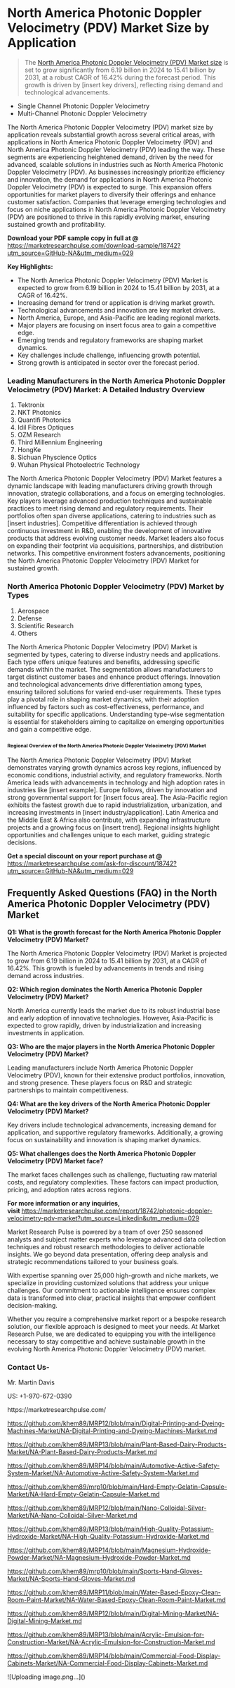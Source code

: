 <h1>North America Photonic Doppler Velocimetry (PDV) Market&nbsp;Size by Application</h1><blockquote><p>The <a href="https://marketresearchpulse.com/download-sample/18742?utm_source=GitHub-NA&amp;utm_medium=029">North America Photonic Doppler Velocimetry (PDV) Market size</a> is set to grow significantly from 6.19 billion in 2024 to 15.41 billion by 2031, at a robust CAGR of 16.42% during the forecast period. This growth is driven by [insert key drivers], reflecting rising demand and technological advancements.</p></blockquote><ul><li>Single Channel Photonic Doppler Velocimetry<li> Multi-Channel Photonic Doppler Velocimetry</li></ul><p>The North America Photonic Doppler Velocimetry (PDV) market size by application reveals substantial growth across several critical areas, with applications in North America Photonic Doppler Velocimetry (PDV) and North America Photonic Doppler Velocimetry (PDV) leading the way. These segments are experiencing heightened demand, driven by the need for advanced, scalable solutions in industries such as North America Photonic Doppler Velocimetry (PDV). As businesses increasingly prioritize efficiency and innovation, the demand for applications in North America Photonic Doppler Velocimetry (PDV) is expected to surge. This expansion offers opportunities for market players to diversify their offerings and enhance customer satisfaction. Companies that leverage emerging technologies and focus on niche applications in North America Photonic Doppler Velocimetry (PDV) are positioned to thrive in this rapidly evolving market, ensuring sustained growth and profitability.</p><p><strong>Download your PDF sample copy in full at @ </strong><a href="https://marketresearchpulse.com/download-sample/18742?utm_source=GitHub-NA&amp;utm_medium=029">https://marketresearchpulse.com/download-sample/18742?utm_source=GitHub-NA&amp;utm_medium=029</a></p><p><strong>Key Highlights: </strong></p><ul><li>The North America Photonic Doppler Velocimetry (PDV) Market is expected to grow from 6.19 billion in 2024 to 15.41 billion by 2031, at a CAGR of 16.42%.</li><li>Increasing demand for trend or application is driving market growth.</li><li>Technological advancements and innovation are key market drivers.</li><li>North America, Europe, and Asia-Pacific are leading regional markets.</li><li>Major players are focusing on insert focus area to gain a competitive edge.</li><li>Emerging trends and regulatory frameworks are shaping market dynamics.</li><li>Key challenges include challenge, influencing growth potential.</li><li>Strong growth is anticipated in sector over the forecast period.</li></ul><h3>Leading Manufacturers in the North America Photonic Doppler Velocimetry (PDV) Market: A Detailed Industry Overview</h3><ol><li>Tektronix</li><li>NKT Photonics</li><li>Quantifi Photonics</li><li>Idil Fibres Optiques</li><li>OZM Research</li><li>Third Millennium Engineering</li><li>HongKe</li><li>Sichuan Physcience Optics</li><li>Wuhan Physical Photoelectric Technology</li></ol><div class="flex max-w-full flex-col flex-grow"><div class="min-h-8 text-message flex w-full flex-col items-end gap-2 whitespace-normal break-words [.text-message+&amp;]:mt-5" dir="auto" data-message-author-role="assistant" data-message-id="fd8432e4-4910-450d-b182-61b7bfb0a01f" data-message-model-slug="gpt-4o"><div class="flex w-full flex-col gap-1 empty:hidden first:pt-[3px]"><div class="markdown prose w-full break-words dark:prose-invert light"><p>The North America Photonic Doppler Velocimetry (PDV) Market features a dynamic landscape with leading manufacturers driving growth through innovation, strategic collaborations, and a focus on emerging technologies. Key players leverage advanced production techniques and sustainable practices to meet rising demand and regulatory requirements. Their portfolios often span diverse applications, catering to industries such as [insert industries]. Competitive differentiation is achieved through continuous investment in R&amp;D, enabling the development of innovative products that address evolving customer needs. Market leaders also focus on expanding their footprint via acquisitions, partnerships, and distribution networks. This competitive environment fosters advancements, positioning the North America Photonic Doppler Velocimetry (PDV) Market for sustained growth.</p></div></div></div></div><h3>North America Photonic Doppler Velocimetry (PDV) Market by Types</h3><ol><li>Aerospace<li> Defense<li> Scientific Research<li> Others</li></ol><div class="flex max-w-full flex-col flex-grow"><div class="min-h-8 text-message flex w-full flex-col items-end gap-2 whitespace-normal break-words [.text-message+&amp;]:mt-5" dir="auto" data-message-author-role="assistant" data-message-id="084470be-0bb7-4664-bddf-5156b4f41249" data-message-model-slug="gpt-4o-mini"><div class="flex w-full flex-col gap-1 empty:hidden first:pt-[3px]"><div class="markdown prose w-full break-words dark:prose-invert light"><p>The North America Photonic Doppler Velocimetry (PDV) Market is segmented by types, catering to diverse industry needs and applications. Each type offers unique features and benefits, addressing specific demands within the market. The segmentation allows manufacturers to target distinct customer bases and enhance product offerings. Innovation and technological advancements drive differentiation among types, ensuring tailored solutions for varied end-user requirements. These types play a pivotal role in shaping market dynamics, with their adoption influenced by factors such as cost-effectiveness, performance, and suitability for specific applications. Understanding type-wise segmentation is essential for stakeholders aiming to capitalize on emerging opportunities and gain a competitive edge.</p></div></div></div></div><h3><span style="font-size: 11px;">Regional Overview of the North America Photonic Doppler Velocimetry (PDV) Market</span></h3><div class="flex max-w-full flex-col flex-grow"><div class="min-h-8 text-message flex w-full flex-col items-end gap-2 whitespace-normal break-words [.text-message+&amp;]:mt-5" dir="auto" data-message-author-role="assistant" data-message-id="e9038762-ce64-4e30-91c9-9bd413514231" data-message-model-slug="gpt-4o-mini"><div class="flex w-full flex-col gap-1 empty:hidden first:pt-[3px]"><div class="markdown prose w-full break-words dark:prose-invert light"><p>The North America Photonic Doppler Velocimetry (PDV) Market demonstrates varying growth dynamics across key regions, influenced by economic conditions, industrial activity, and regulatory frameworks. North America leads with advancements in technology and high adoption rates in industries like [insert example]. Europe follows, driven by innovation and strong governmental support for [insert focus area]. The Asia-Pacific region exhibits the fastest growth due to rapid industrialization, urbanization, and increasing investments in [insert industry/application]. Latin America and the Middle East &amp; Africa also contribute, with expanding infrastructure projects and a growing focus on [insert trend]. Regional insights highlight opportunities and challenges unique to each market, guiding strategic decisions.</p></div></div></div></div><p><strong>Get a special discount on your report purchase at @ </strong><a href="https://marketresearchpulse.com/ask-for-discount/18742?utm_source=GitHub-NA&amp;utm_medium=029">https://marketresearchpulse.com/ask-for-discount/18742?utm_source=GitHub-NA&amp;utm_medium=029</a></p><h2>Frequently Asked Questions (FAQ) in the North America Photonic Doppler Velocimetry (PDV) Market</h2><p><strong>Q1: What is the growth forecast for the North America Photonic Doppler Velocimetry (PDV) Market?</strong></p><p>The North America Photonic Doppler Velocimetry (PDV) Market is projected to grow from 6.19 billion in 2024 to 15.41 billion by 2031, at a CAGR of 16.42%. This growth is fueled by advancements in trends and rising demand across industries.</p><p><strong>Q2: Which region dominates the North America Photonic Doppler Velocimetry (PDV) Market?</strong></p><p>North America currently leads the market due to its robust industrial base and early adoption of innovative technologies. However, Asia-Pacific is expected to grow rapidly, driven by industrialization and increasing investments in application.</p><p><strong>Q3: Who are the major players in the North America Photonic Doppler Velocimetry (PDV) Market?</strong></p><p>Leading manufacturers include North America Photonic Doppler Velocimetry (PDV), known for their extensive product portfolios, innovation, and strong presence. These players focus on R&amp;D and strategic partnerships to maintain competitiveness.</p><p><strong>Q4: What are the key drivers of the North America Photonic Doppler Velocimetry (PDV) Market?</strong></p><p>Key drivers include technological advancements, increasing demand for application, and supportive regulatory frameworks. Additionally, a growing focus on sustainability and innovation is shaping market dynamics.</p><p><strong>Q5: What challenges does the North America Photonic Doppler Velocimetry (PDV) Market face?</strong></p><p>The market faces challenges such as challenge, fluctuating raw material costs, and regulatory complexities. These factors can impact production, pricing, and adoption rates across regions.</p><p><strong>For more information or any inquiries, visit&nbsp;</strong><a href="https://marketresearchpulse.com/report/18742/photonic-doppler-velocimetry-pdv-market?utm_source=Linkedin&utm_medium=029">https://marketresearchpulse.com/report/18742/photonic-doppler-velocimetry-pdv-market?utm_source=Linkedin&utm_medium=029</a></p><p>Market Research Pulse is powered by a team of over 250 seasoned analysts and subject matter experts who leverage advanced data collection techniques and robust research methodologies to deliver actionable insights. We go beyond data presentation, offering deep analysis and strategic recommendations tailored to your business goals.</p><p>With expertise spanning over 25,000 high-growth and niche markets, we specialize in providing customized solutions that address your unique challenges. Our commitment to actionable intelligence ensures complex data is transformed into clear, practical insights that empower confident decision-making.</p><p>Whether you require a comprehensive market report or a bespoke research solution, our flexible approach is designed to meet your needs. At Market Research Pulse, we are dedicated to equipping you with the intelligence necessary to stay competitive and achieve sustainable growth in the evolving North America Photonic Doppler Velocimetry (PDV) market.</p><h3><strong>Contact Us-</strong></h3><p>Mr. Martin Davis</p><p>US: +1-970-672-0390</p><p>https://marketresearchpulse.com/</p><p><a href="https://github.com/khem89/MRP12/blob/main/Digital-Printing-and-Dyeing-Machines-Market/NA-Digital-Printing-and-Dyeing-Machines-Market.md">https://github.com/khem89/MRP12/blob/main/Digital-Printing-and-Dyeing-Machines-Market/NA-Digital-Printing-and-Dyeing-Machines-Market.md</a></p><p><a href="https://github.com/khem89/MRP13/blob/main/Plant-Based-Dairy-Products-Market/NA-Plant-Based-Dairy-Products-Market.md">https://github.com/khem89/MRP13/blob/main/Plant-Based-Dairy-Products-Market/NA-Plant-Based-Dairy-Products-Market.md</a></p><p><a href="https://github.com/khem89/MRP14/blob/main/Automotive-Active-Safety-System-Market/NA-Automotive-Active-Safety-System-Market.md">https://github.com/khem89/MRP14/blob/main/Automotive-Active-Safety-System-Market/NA-Automotive-Active-Safety-System-Market.md</a></p><p><a href="https://github.com/khem89/mrp10/blob/main/Hard-Empty-Gelatin-Capsule-Market/NA-Hard-Empty-Gelatin-Capsule-Market.md">https://github.com/khem89/mrp10/blob/main/Hard-Empty-Gelatin-Capsule-Market/NA-Hard-Empty-Gelatin-Capsule-Market.md</a></p><p><a href="https://github.com/khem89/MRP12/blob/main/Nano-Colloidal-Silver-Market/NA-Nano-Colloidal-Silver-Market.md">https://github.com/khem89/MRP12/blob/main/Nano-Colloidal-Silver-Market/NA-Nano-Colloidal-Silver-Market.md</a></p><p><a href="https://github.com/khem89/MRP13/blob/main/High-Quality-Potassium-Hydroxide-Market/NA-High-Quality-Potassium-Hydroxide-Market.md">https://github.com/khem89/MRP13/blob/main/High-Quality-Potassium-Hydroxide-Market/NA-High-Quality-Potassium-Hydroxide-Market.md</a></p><p><a href="https://github.com/khem89/MRP14/blob/main/Magnesium-Hydroxide-Powder-Market/NA-Magnesium-Hydroxide-Powder-Market.md">https://github.com/khem89/MRP14/blob/main/Magnesium-Hydroxide-Powder-Market/NA-Magnesium-Hydroxide-Powder-Market.md</a></p><p><a href="https://github.com/khem89/mrp10/blob/main/Sports-Hand-Gloves-Market/NA-Sports-Hand-Gloves-Market.md">https://github.com/khem89/mrp10/blob/main/Sports-Hand-Gloves-Market/NA-Sports-Hand-Gloves-Market.md</a></p><p><a href="https://github.com/khem89/MRP11/blob/main/Water-Based-Epoxy-Clean-Room-Paint-Market/NA-Water-Based-Epoxy-Clean-Room-Paint-Market.md">https://github.com/khem89/MRP11/blob/main/Water-Based-Epoxy-Clean-Room-Paint-Market/NA-Water-Based-Epoxy-Clean-Room-Paint-Market.md</a></p><p><a href="https://github.com/khem89/MRP12/blob/main/Digital-Mining-Market/NA-Digital-Mining-Market.md">https://github.com/khem89/MRP12/blob/main/Digital-Mining-Market/NA-Digital-Mining-Market.md</a></p><p><a href="https://github.com/khem89/MRP13/blob/main/Acrylic-Emulsion-for-Construction-Market/NA-Acrylic-Emulsion-for-Construction-Market.md">https://github.com/khem89/MRP13/blob/main/Acrylic-Emulsion-for-Construction-Market/NA-Acrylic-Emulsion-for-Construction-Market.md</a></p><p><a href="https://github.com/khem89/MRP14/blob/main/Commercial-Food-Display-Cabinets-Market/NA-Commercial-Food-Display-Cabinets-Market.md">https://github.com/khem89/MRP14/blob/main/Commercial-Food-Display-Cabinets-Market/NA-Commercial-Food-Display-Cabinets-Market.md</a></p>
![Uploading image.png…]()
